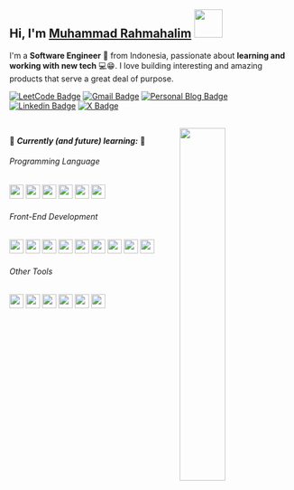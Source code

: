 ## Hi, I'm [Muhammad Rahmahalim](https://github.com/oxwazz "Helloooo Halim is here 😸😸") <img src="https://media.giphy.com/media/VgCDAzcKvsR6OM0uWg/giphy.gif" width="50">
  
I'm a **Software Engineer** 🚀 from Indonesia, passionate about **learning and working with new tech** 💻😁. I love building interesting and amazing products that serve a great deal of purpose.
  
[![LeetCode Badge](https://img.shields.io/badge/-LeetCode-e59013?style=flat-square&logo=LeetCode&logoColor=white)](https://leetcode.com/u/oxwazz/ "Halim's LeetCode")
[![Gmail Badge](https://img.shields.io/badge/-Gmail-d14836?style=flat-square&logo=Gmail&logoColor=white)](mailto:muhammad.rahmahalim@gmail.com "Halim's Gmail")
[![Personal Blog Badge](https://img.shields.io/badge/Personal%20Blog-32a852?style=flat-square&logo=astro&logoColor=white)](https://oxwazz.com/ "Halim's Personal Blog")
[![Linkedin Badge](https://img.shields.io/badge/-LinkedIn-blue?style=flat-square&logo=Linkedin&logoColor=white)](https://www.linkedin.com/in/oxwazz/ "Halim's Linkedin")
[![X Badge](https://img.shields.io/badge/Twitter-000000?style=flat-square&logo=x&logoColor=white)](https://x.com/oxwazz "Halim's X")

<br>

<a href="#">
  <img align="right" src="https://media.giphy.com/media/VbnUQpnihPSIgIXuZv/giphy-downsized.gif" width="40%" />
</a>


🌱 ***Currently (and future) learning:*** 🌱

###### Programming Language
[<img height="25" width="25" src="https://cdn.simpleicons.org/TypeScript/gray/darkgray" />](# "TypeScript")
[<img height="25" width="25" src="https://cdn.simpleicons.org/javascript/gray/darkgray" />](# "JavaScript")
[<img height="25" width="25" src="https://cdn.simpleicons.org/kotlin/gray/darkgray" />](# "Kotlin")
[<img height="25" width="25" src="https://cdn.simpleicons.org/dart/gray/darkgray" />](# "Dart")
[<img height="25" width="25" src="https://cdn.simpleicons.org/go/gray/darkgray" />](# "Go")
[<img height="25" width="25" src="https://cdn.simpleicons.org/php/gray/darkgray" />](# "PHP")

###### Front-End Development
[<img height="25" width="25" src="https://cdn.simpleicons.org/react/gray/darkgray" />](# "React")
[<img height="25" width="25" src="https://cdn.simpleicons.org/nextdotjs/gray/darkgray" />](# "Next.js")
[<img height="25" width="25" src="https://cdn.simpleicons.org/vuedotjs/gray/darkgray" />](# "Vue.js")
[<img height="25" width="25" src="https://cdn.simpleicons.org/nuxtdotjs/gray/darkgray" />](# "Nuxt.js")
[<img height="25" width="25" src="https://cdn.simpleicons.org/html5/gray/darkgray" />](# "HTML 5")
[<img height="25" width="25" src="https://cdn.simpleicons.org/css3/gray/darkgray" />](# "CSS 3")
[<img height="25" width="25" src="https://cdn.simpleicons.org/tailwindcss/gray/darkgray" />](# "Tailwind")
[<img height="25" width="25" src="https://cdn.simpleicons.org/bootstrap/gray/darkgray" />](# "Bootstrap")
[<img height="25" width="25" src="https://cdn.simpleicons.org/mui/gray/darkgray" />](# "Material UI")

###### Other Tools
[<img height="25" width="25" src="https://cdn.simpleicons.org/visualstudiocode/gray/darkgray" />](# "Visual Studio Code")
[<img height="25" width="25" src="https://cdn.simpleicons.org/jetbrains/gray/darkgray" />](# "JetBrains")
[<img height="25" width="25" src="https://cdn.simpleicons.org/gnometerminal/gray/darkgray" />](# "Terminal")
[<img height="25" width="25" src="https://cdn.simpleicons.org/git/gray/darkgray" />](# "Git")
[<img height="25" width="25" src="https://cdn.simpleicons.org/github/gray/darkgray" />](# "Github")
[<img height="25" width="25" src="https://cdn.simpleicons.org/gitlab/gray/darkgray" />](# "Gitlab")



